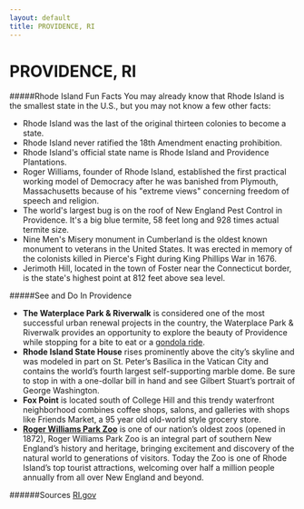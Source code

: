 ```yaml
---
layout: default
title: PROVIDENCE, RI
---
```


# PROVIDENCE, RI
#####Rhode Island Fun Facts
You may already know that Rhode Island is the smallest state in the U.S., but you may not know a few other facts:  
* Rhode Island was the last of the original thirteen colonies to become a state.  
* Rhode Island never ratified the 18th Amendment enacting prohibition.
* Rhode Island's official state name is Rhode Island and Providence Plantations.
* Roger Williams, founder of Rhode Island, established the first practical working model of Democracy after he was banished from Plymouth, Massachusetts because of his "extreme views" concerning freedom of speech and religion.
* The world's largest bug is on the roof of New England Pest Control in Providence. It's a big blue termite, 58 feet long and 928 times actual termite size.
* Nine Men's Misery monument in Cumberland is the oldest known monument to veterans in the United States. It was erected in memory of the colonists killed in Pierce's Fight during King Phillips War in 1676.
* Jerimoth Hill, located in the town of Foster near the Connecticut border, is the state's highest point at 812 feet above sea level.

#####See and Do In Providence

* **The Waterplace Park & Riverwalk** is considered one of the most successful urban renewal projects in the country, the Waterplace Park & Riverwalk provides an opportunity to explore the beauty of Providence while stopping for a bite to eat or a [gondola ride](http://www.gondolari.com). 
* **Rhode Island State House** rises prominently above the city’s skyline and was modeled in part on St. Peter’s Basilica in the Vatican City and contains the world’s fourth largest self-supporting marble dome. Be sure to stop in with a one-dollar bill in hand and see Gilbert Stuart’s portrait of George Washington. 
* **Fox Point** is located south of College Hill and this trendy waterfront neighborhood combines coffee shops, salons, and galleries with shops like Friends Market, a 95 year old old-world style grocery store. 
* [**Roger Williams Park Zoo**](http://www.rwpzoo.org/103/history-roger-williams-park-zoo) is one of our nation’s oldest zoos (opened in 1872), Roger Williams Park Zoo is an integral part of southern New England’s history and heritage, bringing excitement and discovery of the natural world to generations of visitors.  Today the Zoo is one of Rhode Island’s top tourist attractions, welcoming over half a million people annually from all over New England and beyond. 

######Sources
[RI.gov](http://www.ri.gov/facts/trivia.php )
